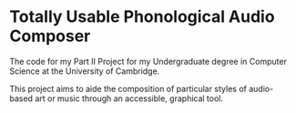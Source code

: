 # Totally Usable Phonological Audio Composer
The code for my Part II Project for my Undergraduate degree in Computer Science at the University of Cambridge.

This project aims to aide the composition of particular styles of audio-based art or music through an accessible, graphical tool.
